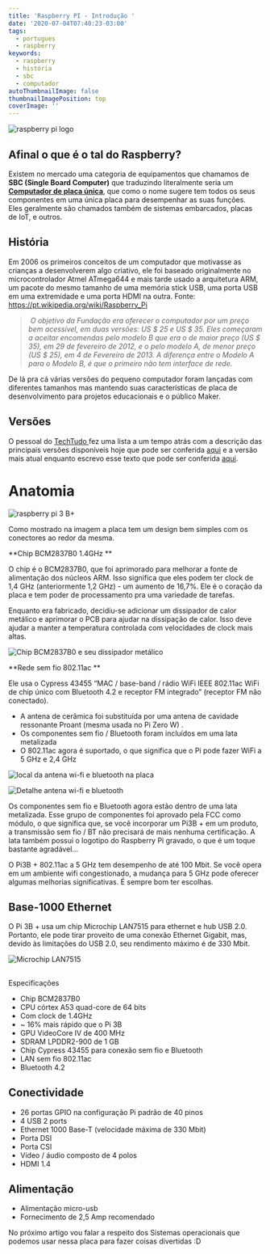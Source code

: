```yaml
---
title: 'Raspberry PI - Introdução '
date: '2020-07-04T07:40:23-03:00'
tags:
  - portugues
  - raspberry
keywords:
  - raspberry
  - história
  - sbc
  - computador
autoThumbnailImage: false
thumbnailImagePosition: top
coverImage: ''
---
```

![raspberry pi logo](/images/uploads/small-raspberry-pi.png)

## Afinal o que é o tal do Raspberry?

Existem no mercado uma categoria de equipamentos que chamamos de **SBC (Single Board Computer)** que traduzindo literalmente seria um [**Computador de placa única**](https://pt.wikipedia.org/wiki/Computadorde_placa%C3%BAnica), que como o nome sugere tem todos os seus componentes em uma única placa para desempenhar as suas funções.\
Eles geralmente são chamados também de sistemas embarcados, placas de IoT, e outros.

## História

Em 2006 os primeiros conceitos de um computador que motivasse as crianças a desenvolverem algo criativo, ele foi baseado originalmente no microcontrolador Atmel ATmega644 e mais tarde usado a arquitetura ARM, um pacote do mesmo tamanho de uma memória stick USB, uma porta USB em uma extremidade e uma porta HDMI na outra. Fonte: <https://pt.wikipedia.org/wiki/Raspberry_Pi>

>  _O objetivo da Fundação era oferecer o computador por um preço bem acessível, em duas versões: US $ 25 e US $ 35. Eles começaram a aceitar encomendas pelo modelo B que era o de maior preço (US $ 35), em 29 de fevereiro de 2012, e o pelo modelo A, de menor preço (US $ 25), em 4 de Fevereiro de 2013. A diferença entre o Modelo A para o Modelo B, é que o primeiro não tem interface de rede._

De lá pra cá várias versões do pequeno computador foram lançadas com diferentes tamanhos mas mantendo suas características de placa de desenvolvimento para projetos educacionais e o público Maker.

## Versões

O pessoal do [TechTudo ](https://www.techtudo.com.br/)fez uma lista a um tempo atrás com a descrição das principais versões disponíveis hoje que pode ser conferida [aqui](https://www.techtudo.com.br/listas/2018/12/raspberry-pi-conheca-todos-os-modelos-e-precos-do-minipc.ghtml) e a versão mais atual enquanto escrevo esse texto que pode ser conferida [aqui](https://www.techtudo.com.br/noticias/2019/09/tudo-sobre-o-raspberry-pi-4-veja-especificacoes-e-preco-do-mini-pc.ghtml).

# Anatomia

![raspberry pi 3 B+](/images/uploads/raspberry-pi-3b-top_700.jpg)

Como mostrado na imagem a placa tem um design bem simples com os conectores ao redor da mesma. 

**Chip BCM2837B0 1.4GHz
**

O chip é o BCM2837B0, que foi aprimorado para melhorar a fonte de alimentação dos núcleos ARM. Isso significa que eles podem ter clock de 1,4 GHz (anteriormente 1,2 GHz) - um aumento de 16,7%.
 Ele é o coração da placa e tem poder de processamento pra uma variedade de tarefas.

Enquanto era fabricado, decidiu-se adicionar um dissipador de calor metálico e aprimorar o PCB para ajudar na dissipação de calor. Isso deve ajudar a manter a temperatura controlada com velocidades de clock mais altas.

![Chip BCM2837B0 e seu dissipador metálico](/images/uploads/bcm2837b0-on-rasbperry-pi-3b_700-292x300.jpg)

**Rede sem fio 802.11ac
**

Ele usa o Cypress 43455 “MAC / base-band / rádio WiFi IEEE 802.11ac WiFi de chip único com Bluetooth 4.2 e receptor FM integrado” (receptor FM não conectado).

* A antena de cerâmica foi substituída por uma antena de cavidade ressonante Proant (mesma usada no Pi Zero W)
  .
* Os componentes sem fio / Bluetooth foram incluídos em uma lata metalizada
* O 802.11ac agora é suportado, o que significa que o Pi pode fazer WiFi a 5 GHz e 2,4 GHz

![local da antena wi-fi e bluetooth na placa](/images/uploads/proant-antenna-on-raspberry-pi-3b_700-300x214.jpg)

![Detalhe antena wi-fi e bluetooth](/images/uploads/proant-antenna-on-rasbperry-pi-3b-underside_700-300x152.jpg)

Os componentes sem fio e Bluetooth agora estão dentro de uma lata metalizada. Esse grupo de componentes foi aprovado pela FCC como módulo, o que significa que, se você incorporar um Pi3B + em um produto, a transmissão sem fio / BT não precisará de mais nenhuma certificação. A lata também possui o logotipo do Raspberry Pi gravado, o que é um toque bastante agradável…

O Pi3B + 802.11ac a 5 GHz tem desempenho de até 100 Mbit. Se você opera em um ambiente wifi congestionado, a mudança para 5 GHz pode oferecer algumas melhorias significativas. É sempre bom ter escolhas.

## Base-1000 Ethernet

O Pi 3B + usa um chip Microchip LAN7515 para ethernet e hub USB 2.0. Portanto, ele pode tirar proveito de uma conexão Ethernet Gigabit, mas, devido às limitações do USB 2.0, seu rendimento máximo é de 330 Mbit.

![Microchip LAN7515](/images/uploads/lan7515-on-raspberry-pi-3b_700-300x267.jpg)

## 

Especificações

* Chip BCM2837B0
* CPU córtex A53 quad-core de 64 bits
* Com clock de 1.4GHz
* ~ 16% mais rápido que o Pi 3B
* GPU VideoCore IV de 400 MHz
* SDRAM LPDDR2-900 de 1 GB
* Chip Cypress 43455 para conexão sem fio e Bluetooth
* LAN sem fio 802.11ac
* Bluetooth 4.2

## Conectividade

* 26 portas GPIO na configuração Pi padrão de 40 pinos
* 4 USB 2 ports
* Ethernet 1000 Base-T (velocidade máxima de 330 Mbit)
* Porta DSI
* Porta CSI
* Vídeo / áudio composto de 4 polos
* HDMI 1.4

## Alimentação

* Alimentação micro-usb
* Fornecimento de 2,5 Amp recomendado

No próximo artigo vou falar a respeito dos Sistemas operacionais que podemos usar nessa placa para fazer coisas divertidas :D

